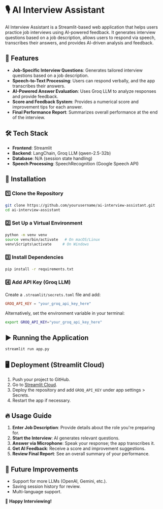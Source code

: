 # 🎙 AI Interview Assistant

AI Interview Assistant is a Streamlit-based web application that helps users practice job interviews using AI-powered feedback. It generates interview questions based on a job description, allows users to respond via speech, transcribes their answers, and provides AI-driven analysis and feedback.

## 🚀 Features
- **Job-Specific Interview Questions**: Generates tailored interview questions based on a job description.
- **Speech-to-Text Processing**: Users can respond verbally, and the app transcribes their answers.
- **AI-Powered Answer Evaluation**: Uses Groq LLM to analyze responses and provide feedback.
- **Score and Feedback System**: Provides a numerical score and improvement tips for each answer.
- **Final Performance Report**: Summarizes overall performance at the end of the interview.

## 🛠 Tech Stack
- **Frontend**: Streamlit
- **Backend**: LangChain, Groq LLM (qwen-2.5-32b)
- **Database**: N/A (session state handling)
- **Speech Processing**: SpeechRecognition (Google Speech API)

## 📌 Installation
### **1️⃣ Clone the Repository**
```bash
git clone https://github.com/yourusername/ai-interview-assistant.git
cd ai-interview-assistant
```

### **2️⃣ Set Up a Virtual Environment**
```bash
python -m venv venv
source venv/bin/activate   # On macOS/Linux
venv\Scripts\activate     # On Windows
```

### **3️⃣ Install Dependencies**
```bash
pip install -r requirements.txt
```

### **4️⃣ Add API Key (Groq LLM)**
Create a `.streamlit/secrets.toml` file and add:
```toml
GROQ_API_KEY = "your_groq_api_key_here"
```

Alternatively, set the environment variable in your terminal:
```bash
export GROQ_API_KEY="your_groq_api_key_here"
```

## ▶️ Running the Application
```bash
streamlit run app.py
```

## 🖥 Deployment (Streamlit Cloud)
1. Push your project to GitHub.
2. Go to [Streamlit Cloud](https://share.streamlit.io/).
3. Deploy the repository and add `GROQ_API_KEY` under app settings > Secrets.
4. Restart the app if necessary.

## 🔥 Usage Guide
1. **Enter Job Description**: Provide details about the role you're preparing for.
2. **Start the Interview**: AI generates relevant questions.
3. **Answer via Microphone**: Speak your response; the app transcribes it.
4. **Get AI Feedback**: Receive a score and improvement suggestions.
5. **Review Final Report**: See an overall summary of your performance.

## 🤖 Future Improvements
- Support for more LLMs (OpenAI, Gemini, etc.).
- Saving session history for review.
- Multi-language support.

🚀 **Happy Interviewing!**

